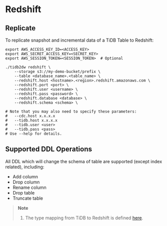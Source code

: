 # Redshift

## Replicate

To replicate snapshot and incremental data of a TiDB Table to Redshift:

```shell
export AWS_ACCESS_KEY_ID=<ACCESS_KEY>
export AWS_SECRET_ACCESS_KEY=<SECRET_KEY>
export AWS_SESSION_TOKEN=<SESSION_TOKEN>  # Optional

./tidb2dw redshift \
    --storage s3://my-demo-bucket/prefix \
    --table <database_name>.<table_name> \
    --redshift.host <hostname>.<region>.redshift.amazonaws.com \
    --redshift.port <port> \
    --redshift.user <username> \
    --redshift.pass <password> \
    --redshift.database <database> \
    --redshift.schema <schema> \

# Note that you may also need to specify these parameters:
#   --cdc.host x.x.x.x
#   --tidb.host x.x.x.x
#   --tidb.user <user>
#   --tidb.pass <pass>
# Use --help for details.
```

## Supported DDL Operations

All DDL which will change the schema of table are supported (except index related), including:

- Add column
- Drop column
- Rename column
- Drop table
- Truncate table

> **Note**
>
> 1. The type mapping from TiDB to Redshift is defined [here](https://github.com/pingcap-inc/tidb2dw/blob/main/pkg/redshiftsql/types.go).
